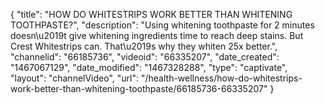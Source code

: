 {
    "title": "HOW DO WHITESTRIPS WORK BETTER THAN WHITENING TOOTHPASTE?",
    "description": "Using whitening toothpaste for 2 minutes doesn\u2019t give whitening ingredients time to reach deep stains. But Crest Whitestrips can. That\u2019s why they whiten 25x better.",
    "channelid": "66185736",
    "videoid": "66335207",
    "date_created": "1467067129",
    "date_modified": "1467328288",
    "type": "captivate",
    "layout": "channelVideo",
    "url": "\/health-wellness\/how-do-whitestrips-work-better-than-whitening-toothpaste\/66185736-66335207"
}